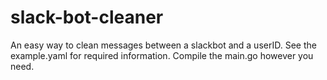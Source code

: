 # slack-bot-cleaner

An easy way to clean messages between a slackbot and a userID. See the example.yaml for required information. Compile the main.go however you need.